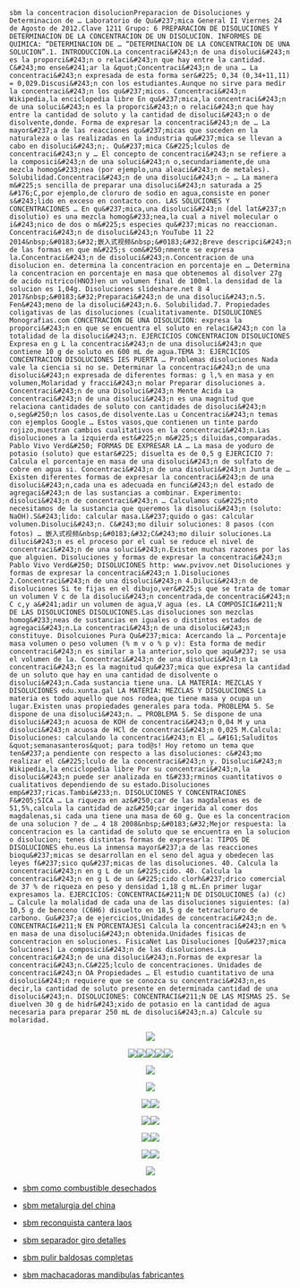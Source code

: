
```
sbm la concentracion disolucionPreparacion de Disoluciones y Determinacion de … Laboratorio de Qu&#237;mica General II Viernes 24 de Agosto de 2012.Clave 1211 Grupo: 6 PREPARACION DE DISOLUCIONES Y DETERMINACION DE LA CONCENTRACION DE UN DISOLUCION. INFORMES DE QUIMICA: “DETERMINACION DE … “DETERMINACION DE LA CONCENTRACION DE UNA SOLUCION”.1. INTRODUCCION.La concentraci&#243;n de una disoluci&#243;n es la proporci&#243;n o relaci&#243;n que hay entre la cantidad. C&#243;mo ense&#241;ar la &quot;Concentraci&#243;n de una … La concentraci&#243;n expresada de esta forma ser&#225; 0,34 (0,34+11,11) = 0,029.Discusi&#243;n con los estudiantes.Aunque no sirve para medir la concentraci&#243;n los qu&#237;micos. Concentraci&#243;n Wikipedia,la enciclopedia libre En qu&#237;mica,la concentraci&#243;n de una soluci&#243;n es la proporci&#243;n o relaci&#243;n que hay entre la cantidad de soluto y la cantidad de disoluci&#243;n o de disolvente,donde. Forma de expresar la concentraci&#243;n de … La mayor&#237;a de las reacciones qu&#237;micas que suceden en la naturaleza o las realizadas en la industria qu&#237;mica se llevan a cabo en disoluci&#243;n;. Qu&#237;mica C&#225;lculos de concentraci&#243;n y … El concepto de concentraci&#243;n se refiere a la composici&#243;n de una soluci&#243;n o,secundariamente,de una mezcla homog&#233;nea (por ejemplo,una aleaci&#243;n de metales). Solubilidad.Concentraci&#243;n de una disoluci&#243;n ~ … La manera m&#225;s sencilla de preparar una disoluci&#243;n saturada a 25 &#176;C,por ejemplo,de cloruro de sodio en agua,consiste en poner s&#243;lido en exceso en contacto con. LAS SOLUCIONES Y CONCENTRACIONES … En qu&#237;mica,una disoluci&#243;n (del lat&#237;n disolutio) es una mezcla homog&#233;nea,la cual a nivel molecular o i&#243;nico de dos o m&#225;s especies qu&#237;micas no reaccionan. Concentraci&#243;n de disoluci&#243;n YouTube 11 22 2014&nbsp;&#0183;&#32;嵌入式视频&nbsp;&#0183;&#32;Breve descripci&#243;n de las formas en que m&#225;s com&#250;nmente se expresa la.Concentraci&#243;n de disoluci&#243;n.Concentracion de una disolucion en. determina la concentracion en porcentaje en … Determina la concentracion en porcentaje en masa que obtenemos al disolver 27g de acido nitrico(HNO3)en un volumen final de 100ml.la densidad de la solucion es 1,04g. Disoluciones slideshare.net 8 4 2017&nbsp;&#0183;&#32;Preparaci&#243;n de una disoluci&#243;n.5. Fen&#243;meno de la disoluci&#243;n.6. Solubilidad.7. Propiedades coligativas de las disoluciones (cualitativamente. DISOLUCIONES Monografias.com CONCETRACION DE UNA DISOLUCION: expresa la proporci&#243;n en que se encuentra el soluto en relaci&#243;n con la totalidad de la disoluci&#243;n. EJERCICIOS CONCENTRACION DISOLUCIONES Expresa en g L la concentraci&#243;n de una disoluci&#243;n que contiene 10 g de soluto en 600 mL de agua.TEMA 3: EJERCICIOS CONCENTRACION DISOLUCIONES IES PUERTA … Problemas disoluciones Nada vale la ciencia si no se. Determinar la concentraci&#243;n de una disoluci&#243;n expresada de diferentes formas: g l,% en masa y en volumen,Molaridad y fracci&#243;n molar Preparar disoluciones a. Concentraci&#243;n de una Disoluci&#243;n Mente Acida La concentraci&#243;n de una disoluci&#243;n es una magnitud que relaciona cantidades de soluto con cantidades de disoluci&#243;n o,seg&#250;n los casos,de disolvente.Las u Concentraci&#243;n temas con ejemplos Google … Estos vasos,que contienen un tinte pardo rojizo,muestran cambios cualitativos en la concentraci&#243;n.Las disoluciones a la izquierda est&#225;n m&#225;s diluidas,comparadas. Pablo Vivo Verd&#250; FORMAS DE EXPRESAR LA … La masa de yoduro de potasio (soluto) que estar&#225; disuelta es de 0,5 g EJERCICIO 7: Calcula el porcentaje en masa de una disoluci&#243;n de sulfato de cobre en agua si. Concentraci&#243;n de una disoluci&#243;n Junta de … Existen diferentes formas de expresar la concentraci&#243;n de una disoluci&#243;n,cada una es adecuada en funci&#243;n del estado de agregaci&#243;n de las sustancias a combinar. Experimento: disoluci&#243;n de concentraci&#243;n … Calculamos cu&#225;nto necesitamos de la sustancia que queremos la disoluci&#243;n (soluto: NaOH).S&#243;lido: calcular masa.L&#237;quido o gas: calcular volumen.Disoluci&#243;n. C&#243;mo diluir soluciones: 8 pasos (con fotos) … 嵌入式视频&nbsp;&#0183;&#32;C&#243;mo diluir soluciones.La diluci&#243;n es el proceso por el cual se reduce el nivel de concentraci&#243;n de una soluci&#243;n.Existen muchas razones por las que alguien. Disoluciones y formas de expresar la concentraci&#243;n Pablo Vivo Verd&#250; DISOLUCIONES http: www.pvivov.net Disoluciones y formas de expresar la concentraci&#243;n 1.Disoluciones 2.Concentraci&#243;n de una disoluci&#243;n 4.Diluci&#243;n de disoluciones Si te fijas en el dibujo,ver&#225;s que se trata de tomar un volumen V c de la disoluci&#243;n concentrada,de concentraci&#243;n C c,y a&#241;adir un volumen de agua,V agua (es. LA COMPOSICI&#211;N DE LAS DISOLUCIONES DISOLUCIONES.Las disoluciones son mezclas homog&#233;neas de sustancias en iguales o distintos estados de agregaci&#243;n.La concentraci&#243;n de una disoluci&#243;n constituye. Disolcuiones Pura Qu&#237;mica: Acercando la … Porcentaje masa volumen o peso volumen (% m v o % p v): Esta forma de medir concentraci&#243;n es similar a la anterior,solo que aqu&#237; se usa el volumen de la. Concentraci&#243;n de una disoluci&#243;n La concentraci&#243;n es la magnitud qu&#237;mica que expresa la cantidad de un soluto que hay en una cantidad de disolvente o disoluci&#243;n.Cada sustancia tiene una. LA MATERIA: MEZCLAS Y DISOLUCIONES edu.xunta.gal LA MATERIA: MEZCLAS Y DISOLUCIONES La materia es todo aquello que nos rodea,que tiene masa y ocupa un lugar.Existen unas propiedades generales para toda. PROBLEMA 5. Se dispone de una disoluci&#243;n. … PROBLEMA 5. Se dispone de una disoluci&#243;n acuosa de KOH de concentraci&#243;n 0,04 M y una disoluci&#243;n acuosa de HCl de concentraci&#243;n 0,025 M.Calcula: Disoluciones: calculando la concentraci&#243;n El … &#161;Saluditos &quot;semanasanteros&quot; para tod@s! Hoy retomo un tema que ten&#237;a pendiente con respecto a las disoluciones: c&#243;mo realizar el c&#225;lculo de la concentraci&#243;n y. Disoluci&#243;n Wikipedia,la enciclopedia libre Por su concentraci&#243;n,la disoluci&#243;n puede ser analizada en t&#233;rminos cuantitativos o cualitativos dependiendo de su estado.Disoluciones emp&#237;ricas.Tambi&#233;n. DISOLUCIONES Y CONCENTRACIONES F&#205;SICA … La riqueza en az&#250;car de las magdalenas es de 51,5%,calcula la cantidad de az&#250;car ingerida al comer dos magdalenas,si cada una tiene una masa de 60 g. Que es la concentracion de una solucion ? de … 4 18 2008&nbsp;&#0183;&#32;Mejor respuesta: la concentracion es la cantidad de soluto que se encuentra en la solucion o disolucion; tenes distintas formas de expresarla: TIPOS DE DISOLUCIONES ehu.eus La inmensa mayor&#237;a de las reacciones bioqu&#237;micas se desarrollan en el seno del agua y obedecen las leyes f&#237;sico qu&#237;micas de las disoluciones. 40. Calcula la concentraci&#243;n en g L de un &#225;cido. 40. Calcula la concentraci&#243;n en g L de un &#225;cido clorh&#237;drico comercial de 37 % de riqueza en peso y densidad 1,18 g mL.En primer lugar expresamos la. EJERCICIOS: CONCENTRACI&#211;N DE DISOLUCIONES (a) (c) … Calcule la molalidad de cada una de las disoluciones siguientes: (a) 10,5 g de benceno (C6H6) disuelto en 18,5 g de tetracloruro de carbono. Gu&#237;a de ejercicios,Unidades de concentraci&#243;n de. CONCENTRACI&#211;N EN PORCENTAJES1 Calcula la concentraci&#243;n en % en masa de una disoluci&#243;n obtenida.Unidades fisicas de concentracion en soluciones. FisicaNet Las Disoluciones [Qu&#237;mica Soluciones] La composici&#243;n de las disoluciones.La concentraci&#243;n de una disoluci&#243;n.Formas de expresar la concentraci&#243;n.C&#225;lculo de concentraciones. Unidades de concentraci&#243;n OA Propiedades … El estudio cuantitativo de una disoluci&#243;n requiere que se conozca su concentraci&#243;n,es decir,la cantidad de soluto presente en determinada cantidad de una disoluci&#243;n. DISOLUCIONES: CONCENTRACI&#211;N DE LAS MISMAS 25. Se diuelven 30 g de hidr&#243;xido de potasio en la cantidad de agua necesaria para preparar 250 mL de disoluci&#243;n.a) Calcule su molaridad. 
```

<div align="center">

<a href="https://es-crusher.shibang-china.com/github&k=sbm+la+concentracion+disolucion"><img src="https://static.shibang-china.com/es/crusher/logo.jpg"></a>

<a href="https://es-crusher.shibang-china.com/github&k=sbm+la+concentracion+disolucion"><img src="https://static.shibang-china.com/es/crusher/index.jpg"></a><a href="https://es-crusher.shibang-china.com/material.htmlgithub&k=sbm+la+concentracion+disolucion"><img src="https://static.shibang-china.com/es/crusher/material.jpg"></a><a href="https://es-crusher.shibang-china.com/application.htmlgithub&k=sbm+la+concentracion+disolucion"><img src="https://static.shibang-china.com/es/crusher/application.jpg"></a><a href="https://es-crusher.shibang-china.com/aboutus.htmlgithub&k=sbm+la+concentracion+disolucion"><img src="https://static.shibang-china.com/es/crusher/aboutus.jpg"></a><a href="https://es-crusher.shibang-china.com/contact.htmlgithub&k=sbm+la+concentracion+disolucion"><img src="https://static.shibang-china.com/es/crusher/contact.jpg"></a>

<a href="https://es-crusher.shibang-china.com/github&k=sbm+la+concentracion+disolucion"><img src="https://static.shibang-china.com/es/crusher/banner.jpg"></a>

<a href="https://swt.shibang-china.com/github&k=sbm+la+concentracion+disolucion"><img src="https://static.shibang-china.com/es/crusher/text.jpg"></a>

<a href="https://swt.shibang-china.com/github&k=sbm+la+concentracion+disolucion"><img src="https://static.shibang-china.com/es/crusher/chat.jpg"></a><a href="https://es-crusher.shibang-china.com/contact.htmlgithub&k=sbm+la+concentracion+disolucion"><img src="https://static.shibang-china.com/es/crusher/message.jpg"></a>

<a href="https://es-crusher.shibang-china.com/products/pe.htmlgithub&k=sbm+la+concentracion+disolucion"><img src="https://static.shibang-china.com/es/crusher/pe.jpg"></a><a href="https://es-crusher.shibang-china.com/products/pf.htmlgithub&k=sbm+la+concentracion+disolucion"><img src="https://static.shibang-china.com/es/crusher/pf.jpg"></a>

<a href="https://es-crusher.shibang-china.com/products/hpt.htmlgithub&k=sbm+la+concentracion+disolucion"><img src="https://static.shibang-china.com/es/crusher/hpt.jpg"></a><a href="https://es-crusher.shibang-china.com/products/vsi.htmlgithub&k=sbm+la+concentracion+disolucion"><img src="https://static.shibang-china.com/es/crusher/vsi.jpg"></a>

<a href="https://es-crusher.shibang-china.com/products/klv.htmlgithub&k=sbm+la+concentracion+disolucion"><img src="https://static.shibang-china.com/es/crusher/klv.jpg"></a><a href="https://es-crusher.shibang-china.com/products/portable.htmlgithub&k=sbm+la+concentracion+disolucion"><img src="https://static.shibang-china.com/es/crusher/portable.jpg"></a>

<a href="https://swt.shibang-china.com/github&k=sbm+la+concentracion+disolucion"><img src="https://static.shibang-china.com/es/crusher/case.jpg"></a>

</div>


* [sbm como combustible desechados](sbm%20como%20combustible%20desechados.md)

* [sbm metalurgia del china](sbm%20metalurgia%20del%20china.md)

* [sbm reconquista cantera laos](sbm%20reconquista%20cantera%20laos.md)

* [sbm separador giro detalles](sbm%20separador%20giro%20detalles.md)

* [sbm pulir baldosas completas](sbm%20pulir%20baldosas%20completas.md)

* [sbm machacadoras mandibulas fabricantes](sbm%20machacadoras%20mandibulas%20fabricantes.md)